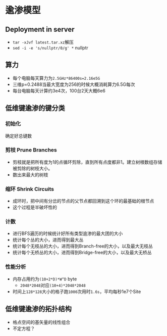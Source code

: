 # 逾渗模型
## Deployment in server
+ `tar -xJvf latest.tar.xz`解压
+ `sed -i -e 's/nullptr/0/g' *` nullptr

## 算力
+ 每个电脑每天算力为`2.5GHz*86400s=2.16e5G`
+ 三维p=0.2488当最大宽度为256的时候大概消耗算力6.5G每次
+ 每台电脑每天计算约3e4次，100台2天大概6e6

## 低维键逾渗的键分类
### 初始化
确定好总键数

### 剪枝 Prune Branches
+ 剪枝就是把所有度为1的点循环剪除，直到所有点度都非1。建立树根数组存储被剪除的树枝大小。
+ 数出来最大的树枝

### 缩环 Shrink Circuits
+ 成环时，把中间有分岔的节点的父节点都回溯到这个环的最基础的根节点
+ 这个过程是半破坏性的

### 计数

+ 进行BFS遍历的时候统计好所有类型逾渗的最大团的大小
+ 统计每个丛的大小，进而得到最大丛
+ 统计每个无枝丛的大小，进而得到Branch-free的大小，以及最大无枝丛
+ 统计每个无桥丛的大小，进而得到Bridge-free的大小，以及最大无桥丛

### 性能分析
+ 内存占用约为`(10+2*D)*W^D` byte
    + `2048*2048`对应`(10+4)*2048*2048`
+ 时间上`128*128`大小的格子跑`1000`次用时`1.6s`，平均每秒1e7个Site

## 低维键逾渗的拓扑结构

+ 格点空间的基矢量的线性组合
+ 不定方程？
